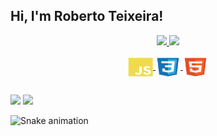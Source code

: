 ## Hi, I'm Roberto Teixeira!
<div align="center">
  <a href="https://github.com/robertoteixeira-dev">
  <img height="180em" src="https://github-readme-stats.vercel.app/api?username=robertoteixeira-dev&show_icons=true&theme=dark&include_all_commits=true&count_private=true"/>
  <img height="120em" src="https://github-readme-stats.vercel.app/api/top-langs/?username=robertoteixeira-dev&layout=compact&langs_count=7&theme=dark"/>
</div>
<div align="center" style="display: inline_block"><br>
  <img align="center" alt="Robe-Js" height="30" width="40" src="https://raw.githubusercontent.com/devicons/devicon/master/icons/javascript/javascript-plain.svg">
  <img align="center" alt="Robe-CSS" height="30" width="40" src="https://raw.githubusercontent.com/devicons/devicon/master/icons/css3/css3-original.svg">
  <img align="center" alt="Robe-HTML" height="30" width="40" src="https://raw.githubusercontent.com/devicons/devicon/master/icons/html5/html5-original.svg">
</div>
  
  ##
  
<div>
  <a href = "mailto:robertoteixeira.developer@gmail.com"><img src="https://img.shields.io/badge/-Gmail-%23333?style=for-the-badge&logo=gmail&logoColor=white" target="_blank"></a>
  <a href="https://www.linkedin.com/in/rafaella-ballerini-45875016a" target="_blank"><img src="https://img.shields.io/badge/-LinkedIn-%230077B5?style=for-the-badge&logo=linkedin&logoColor=white" target="_blank"></a> 
 
  ![Snake animation](https://github.com/robertoteixeira-dev/robertoteixeira-dev/blob/output/github-contribution-grid-snake.svg)
 
</div>

  
  
